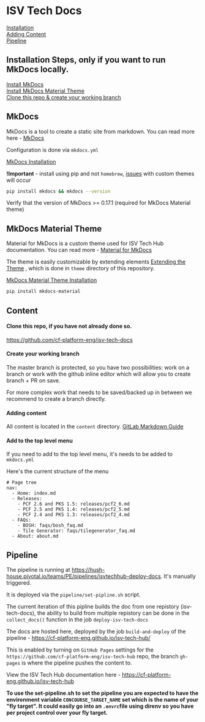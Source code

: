 # ISV Tech Docs

[Installation](#install)  
[Adding Content](#content)  
[Pipeline](#pipeline)  

<a name="install"></a>
## Installation Steps, only if you want to run MkDocs locally.

[Install MkDocs](#mkdocs_install)  
[Install MkDocs Material Theme](#mkdocs_theme_install)  
[Clone this repo & create your working branch](#content)  

## MkDocs

MkDocs is a tool to create a static site from markdown.  You can read more here - [MkDocs](https://www.mkdocs.org/)

Configuration is done via `mkdocs.yml`

<a name="mkdocs_install"></a>
[MkDocs Installation](https://www.mkdocs.org/#installing-mkdocs)

**!Important** - install using pip and not `homebrew`, [issues](https://squidfunk.github.io/mkdocs-material/getting-started/#troubleshooting) with custom themes will occur

```bash
pip install mkdocs && mkdocs --version
```

Verify that the version of MkDocs >= 0.17.1 (required for MkDocs Material theme)

## MkDocs Material Theme

Material for MkDocs is a custom theme used for ISV Tech Hub documentation. You can read more - [Material for MkDocs](https://squidfunk.github.io/mkdocs-material/)

The theme is easily customizable by extending elements [Extending the Theme](https://squidfunk.github.io/mkdocs-material/customization/#extending-the-theme) , which is done in `theme` directory of this repository.

<a name="mkdocs_theme_install"></a>
[MkDocs Material Theme Installation](https://squidfunk.github.io/mkdocs-material/getting-started/)

```bash
pip install mkdocs-material
```

<a name="content"></a>
## Content

#### Clone this repo, if you have not already done so.

https://github.com/cf-platform-eng/isv-tech-docs

#### Create your working branch
The master branch is protected, so you have two possibilities: work on a branch or work with the github inline editor which will allow you to create branch + PR on save.

For more complex work that needs to be saved/backed up in between we recommend to create a branch directly.

#### Adding content

All content is located in the `content` directory.  [GitLab Markdown Guide](https://about.gitlab.com/handbook/product/technical-writing/markdown-guide/)

#### Add to the top level menu

If you need to add to the top level menu, it's needs to be added to `mkdocs.yml`

Here's the current structure of the menu

```
# Page tree
nav:
  - Home: index.md
  - Releases:
    - PCF 2.6 and PKS 1.5: releases/pcf2_6.md
    - PCF 2.5 and PKS 1.4: releases/pcf2_5.md
    - PCF 2.4 and PKS 1.3: releases/pcf2_4.md
  - FAQs:
    - BOSH: faqs/bosh_faq.md
    - Tile Generator: faqs/tilegenerator_faq.md
  - About: about.md
```

<a name="pipeline"></a>
## Pipeline

The pipeline is running at https://hush-house.pivotal.io/teams/PE/pipelines/isvtechhub-deploy-docs.  It's manually triggered.

It is deployed via the `pipeline/set-pipline.sh` script.

The current iteration of this pipline builds the doc from one repistory (isv-tech-docs), the ability to build from multiple repistory can be done in the `collect_docs()` function in the job `deploy-isv-tech-docs`

The docs are hosted here, deployed by the job `build-and-deploy` of the pipeline - https://cf-platform-eng.github.io/isv-tech-hub/

This is enabled by turning on `GitHub Pages` settings for the `https://github.com/cf-platform-eng/isv-tech-hub` repo, the branch `gh-pages` is where the pipeline pushes the content to.

View the ISV Tech Hub documentation here - https://cf-platform-eng.github.io/isv-tech-hub

**To use the set-pipeline.sh to set the pipeline you are expected to have the environment variable `CONCOURSE_TARGET_NAME` set which is the name of your "fly target". It could easily go into an `.envrc`file using direnv so you have per project control over your fly target.**
